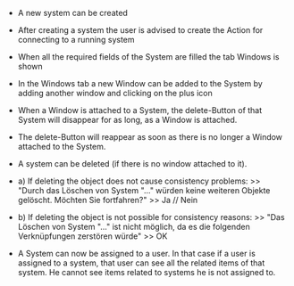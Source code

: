 - A new system can be created

- After creating a system the user is advised to create the Action for connecting to a running system

- When all the required fields of the System are filled the tab Windows is shown

- In the Windows tab a new Window can be added to the System by adding another window and clicking on the plus icon

- When a Window is attached to a System, the delete-Button of that System will disappear for as long, as a Window is attached.
  
- The delete-Button will reappear as soon as there is no longer a Window attached to the System.

- A system can be deleted (if there is no window attached to it).
- a) If deleting the object does not cause consistency problems: >> "Durch das Löschen von System "..." würden keine weiteren Objekte gelöscht. Möchten Sie fortfahren?" >> Ja // Nein

- b) If deleting the object is not possible for consistency reasons: >> "Das Löschen von System "..." ist nicht möglich, da es die folgenden Verknüpfungen zerstören würde" >> OK

- A System can now be assigned to a user. In that case if a user is assigned to a system, that user can
  see all the related items of that system. He cannot see items related to systems he is not assigned to.
